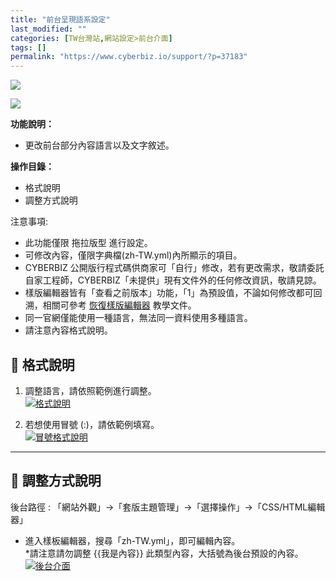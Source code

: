 ```yaml
---
title: "前台呈現語系設定"
last_modified: ""
categories: [TW台灣站,網站設定>前台介面]
tags: []
permalink: "https://www.cyberbiz.io/support/?p=37183"
---
```


![](https://www.cyberbiz.io/support/wp-content/uploads/適用站別.png)

[![](https://www.cyberbiz.io/support/wp-content/uploads/台灣站.png)](https://www.cyberbiz.io/support/?page_id=2490)

**功能說明：**  

* 更改前台部分內容語言以及文字敘述。

**操作目錄：**

* 格式說明
* 調整方式說明

注意事項:  

* 此功能僅限 拖拉版型 進行設定。
* 可修改內容，僅限字典檔(zh-TW.yml)內所顯示的項目。
* CYBERBIZ 公開版行程式碼供商家可「自行」修改，若有更改需求，敬請委託自家工程師，CYBERBIZ「未提供」現有文件外的任何修改資訊，敬請見諒。
* 樣版編輯器皆有「查看之前版本」功能，「1」為預設值，不論如何修改都可回溯，相關可參考 [恢復樣版編輯器](https://www.cyberbiz.io/support/?p=16146) 教學文件。
* 同一官網僅能使用一種語言，無法同一資料使用多種語言。
* 請注意內容格式說明。



## 📌 格式說明



1. 調整語言，請依照範例進行調整。  
[![格式說明](https://www.cyberbiz.io/support/wp-content/uploads/前台呈現語系設定01.png)](https://www.cyberbiz.io/support/wp-content/uploads/前台呈現語系設定01.png)



2. 若想使用冒號 (:)，請依範例填寫。   
[![冒號格式說明](https://www.cyberbiz.io/support/wp-content/uploads/前台呈現語系設定02.png)](https://www.cyberbiz.io/support/wp-content/uploads/前台呈現語系設定02.png)



* * *



## 📌 調整方式說明


後台路徑 : 「網站外觀」→「套版主題管理」→「選擇操作」→「CSS/HTML編輯器」  


* 進入樣板編輯器，搜尋「zh-TW.yml」，即可編輯內容。  
*請注意請勿調整 {{我是內容}} 此類型內容，大括號為後台預設的內容。   
[![後台介面](https://www.cyberbiz.io/support/wp-content/uploads/前台呈現語系設定03.png)](https://www.cyberbiz.io/support/wp-content/uploads/前台呈現語系設定03.png)



